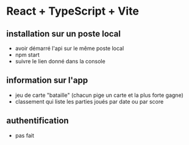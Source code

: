 # React + TypeScript + Vite

## installation sur un poste local
- avoir démarré l'api sur le même poste local
- npm start
- suivre le lien donné dans la console

## information sur l'app
- jeu de carte "bataille" (chacun pige un carte et la plus forte gagne)
- classement qui liste les parties joués par date ou par score

## authentification
- pas fait
